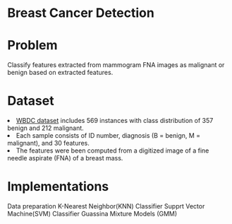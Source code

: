 # Breast Cancer Detection

# Problem
Classify features extracted from mammogram FNA images as malignant or benign based on extracted features.

# Dataset

<li><a href='https://www.kaggle.com/datasets/uciml/breast-cancer-wisconsin-data'>WBDC dataset</a> includes 569 instances with class distribution of 357 benign and 212 malignant. </li>
<li>Each sample consists of ID number, diagnosis (B = benign, M = malignant), and 30 features. </li>
<li>The features were been computed from a digitized image of a fine needle aspirate (FNA) of a breast mass.</li>

# Implementations
Data preparation
K-Nearest Neighbor(KNN) Classifier
Supprt Vector Machine(SVM) Classifier
Guassina Mixture Models (GMM)
